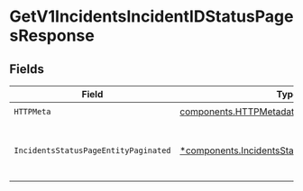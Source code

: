 # GetV1IncidentsIncidentIDStatusPagesResponse


## Fields

| Field                                                                                                           | Type                                                                                                            | Required                                                                                                        | Description                                                                                                     |
| --------------------------------------------------------------------------------------------------------------- | --------------------------------------------------------------------------------------------------------------- | --------------------------------------------------------------------------------------------------------------- | --------------------------------------------------------------------------------------------------------------- |
| `HTTPMeta`                                                                                                      | [components.HTTPMetadata](../../models/components/httpmetadata.md)                                              | :heavy_check_mark:                                                                                              | N/A                                                                                                             |
| `IncidentsStatusPageEntityPaginated`                                                                            | [*components.IncidentsStatusPageEntityPaginated](../../models/components/incidentsstatuspageentitypaginated.md) | :heavy_minus_sign:                                                                                              | List status pages that are attached to an incident                                                              |
